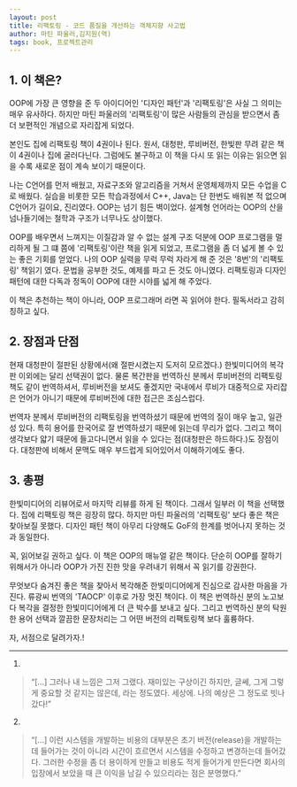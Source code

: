 ```yaml
---
layout: post
title: 리팩토링 - 코드 품질을 개선하는 객체지향 사고법
author: 마틴 파울러,김지원(역)
tags: book, 프로젝트관리
---
```


## 1. 이 책은?

OOP에 가장 큰 영향을 준 두 아이디어인 '디자인 패턴'과 '리팩토링'은 사실 그 의미는 매우 유사하다. 하지만 마틴 파울러의 '리팩토링'이  많은 사람들의 관심을 받으면서 좀 더 보편적인 개념으로 자리잡게 되었다.

본인도 집에 리팩토링 책이 4권이나 된다. 원서, 대청판, 루비버전, 한빛판 무려 같은 책이 4권이나 집에 굴러다닌다. 그럼에도 불구하고 이 책을 다시 또 읽는 이유는 읽으면 읽을 수록 새로운 점이 계속 보이기 때문이다.

나는 C언어를 먼저 배웠고, 자료구조와 알고리즘을 거쳐서 운영체제까지 모든 수업을 C로 배웠다. 실습을 비롯한 모든 학습과정에서 C++, Java는 단 한번도 배워본 적 없으며 C언어가 길이요, 진리였다. OOP는 넘기 힘든 벽이었다. 설계형 언어라는 OOP의 산을 넘나들기에는 철학과 구조가 너무나도 상이했다.

OOP를 배우면서 느껴지는 이질감과 알 수 없는 설계 구조 덕분에 OOP 프로그램을 멀리하게 될 그 떄 쯤에 '리팩토링'이란 책을 읽게 되었고, 프로그램을 좀 더 넓게 볼 수 있는 좋은 기회를 얻었다. 나의 OOP 실력을 무럭 무럭 자라게 해 준 것은 '8번'의 '리팩토링' 책읽기 였다. 문법을 공부한 것도, 예제를 파고 든 것도 아니였다. 리팩토링과 디자인 패턴에 대한 다독과 정독이 OOP에 대한 시야를 넓게 해 주었다.

이 책은 추천하는 책이 아니라, OOP 프로그래머 라면 꼭 읽어야 한다. 필독서라고 감히 칭하고 싶다.


## 2. 장점과 단점

현재 대청판이 절판된 상황에서(왜 절판시켰는지 도저히 모르겠다.) 한빛미디어의 복각판 이외에는 달리 선택권이 없다. 물론 복간판을 번역하신 분께서 루비버전의 리팩토링 책도 같이 번역하셔서, 루비버전을 보셔도 좋겠지만 국내에서 루비가 대중적으로 자리잡은 언어가 아니기 때문에 루비버전에 대한 접근은 조심스럽다.

번역자 분께서 루비버전의 리팩토링을 번역하셨기 때문에 번역의 질이 매우 높고, 일관성 있다. 특히 용어를 한국어로 잘 번역하셨기 때문에 읽는데 무리가 없다. 그리고 책이 생각보다 얇기 때문에 들고다니면서 읽을 수 있다는 점(대청판은 하드하다.)도 장점이다. 대청판에 비해서 문맥도 매우 부드럽게 되어있어서 이해하기에도 좋다.



## 3. 총평

한빛미디어의 리뷰어로서 마지막 리뷰를 하게 된 책이다. 그래서 일부러 이 책을 선택했다. 집에 리팩토링 책은 굉장히 많다. 하지만 마틴 파울러의 '리팩토링' 보다 좋은 책은 찾아보질 못했다. 디자인 패턴 책이 아무리 다양해도 GoF의 한계를 벗어나지 못하는 것과 동일한다.

꼭, 읽어보길 권하고 싶다. 이 책은 OOP의 매뉴얼 같은 책이다. 단순히 OOP를 잘하기 위해서가 아니라 OOP가 가진 진한 맛을 우려내기 위해서 꼭 읽기를 강권한다. 

무엇보다 숨겨진 좋은 책을 찾아서 복각해준 한빛미디어에게 진심으로 감사한 마음을 가진다. 류광씨 번역의 'TAOCP' 이후로 가장 멋진 책이다. 이 책은 번역하신 분의 노고보다 복각을 결정한 한빛미디어에게 더 큰 박수를 보내고 싶다. 그리고 번역하신 분의 탁원한 용어 선택과 깔끔한 문장처리는 그 어떤 버전의 리팩토링책 보다 훌륭하다.

자, 서점으로 달려가자.!

----

1. 
> “[...] 그러나 내 느낌은 그저 그랬다. 재미있는 구상이긴 하지만, 글쎄, 그게 그렇게 중요할 것 같지는 않은데, 라는 정도였다. 세상에. 나의 예상은 그 정도로 빗나갔다!” 

2. 
> “[...] 이런 시스템을 개발하는 비용의 대부분은 초기 버전(release)을 개발하는데 들어가는 것이 아니라 시간이 흐르면서 시스템을 수정하고 변경하는데 들어갔다. 그러한 수정을 좀 더 용이하게 만들고 비용도 적게 들어가게 만든다면 회사의 입장에서 보았을 때 큰 이익을 남길 수 있으리라는 점은 분명했다.”
